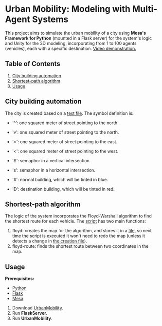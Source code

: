 # Urban Mobility: Modeling with Multi-Agent Systems
This project aims to simulate the urban mobility of a city using **Mesa's Framework for Python** (mounted in a Flask server) for the system's logic and Unity for the 3D modeling, incorporating from 1 to 100 agents (vehicles), each with a specific destination. [Video demonstration.](https://youtu.be/I9mrDMuF6wc)

## Table of Contents
1. [City building automation](https://github.com/ricardoalonsomx/urban-mobility/#city-building-automation)
2. [Shortest-path algorithm](https://github.com/ricardoalonsomx/urban-mobility/#shortest-path-algorithm)
3. [Usage](https://github.com/ricardoalonsomx/urban-mobility#usage)

## City building automation
The city is created based on a [text file](/Flask/base.txt). The symbol definition is:
- '^': one squared meter of street pointing to the north.
- 'v': one squared meter of street pointing to the north.
- '>': one squared meter of street pointing to the east.
- '<': one squared meter of street pointing to the west.

- 'S': semaphor in a vertical intersection.
- 's': semaphor in a horizontal intersection.

- '#': normal building, which will be tinted in blue.
- 'D': destination building, which will be tinted in red.

## Shortest-path algorithm
The logic of the system incorporates the Floyd-Warshall algorithm to find the shortest route for each vehicle. The [script](/Flask/floyd_warshall.py) has two main functions:
1. floyd: creates the map for the algorithm, and stores it in a [file](/Flask/floyd_map.py), so next time the script is executed it won't need to redo the map (unless it detects a change in [the creation file](/Flask/base.txt)).
2. floyd-route: finds the shortest route between two coordinates in the map.

## Usage
**Prerequisites:**
- [Python](https://www.python.org/downloads/)
- [Flask](https://flask.palletsprojects.com/en/2.3.x/installation/)
- [Mesa](https://pypi.org/project/Mesa/)

1. Download [UrbanMobility](https://github.com/ricardoalonsomx/urban-mobility/releases).
2. Run **FlaskServer.**
3. Run **UrbanMobility**.
